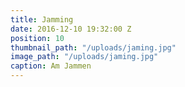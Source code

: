 ```yaml
---
title: Jamming
date: 2016-12-10 19:32:00 Z
position: 10
thumbnail_path: "/uploads/jaming.jpg"
image_path: "/uploads/jaming.jpg"
caption: Am Jammen
---
```


